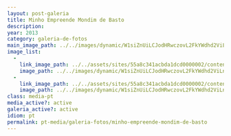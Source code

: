 ```yaml
---
layout: post-galeria
title: Minho Empreende Mondim de Basto
description: 
year: 2013
category: galeria-de-fotos
main_image_path: ../../images/dynamic/W1siZnUiLCJodHRwczovL2FkYWdhd2ViLnMzLmFtYXpvbmF/foto-painel-26b6e.jpg?sha=9bd1d3d7daeb374f
image_list: 
  - 
    link_image_path: ../../assets/sites/55a8c341acbda1dcd0000002/content_entry55a8c390acbda18686000013/55a8c3caacbda1a2f9000131/files/foto-painel-21d05.jpg?1450720774
    image_path: ../../images/dynamic/W1siZnUiLCJodHRwczovL2FkYWdhd2ViLnMzLmFtYXpvbmF/foto-painel-26b6e.jpg?sha=9bd1d3d7daeb374f
  - 
    link_image_path: ../../assets/sites/55a8c341acbda1dcd0000002/content_entry55a8c390acbda18686000013/55a8c3caacbda1abbc000130/files/plateia-seminario1d05.jpg?1450720774
    image_path: ../../images/dynamic/W1siZnUiLCJodHRwczovL2FkYWdhd2ViLnMzLmFtYXpvbmF/plateia-seminario826a.jpg?sha=807c4acfa5e8bc42
class: media-pt
media_active?: active
galeria_active?: active
idiom: pt
permalink: pt-media/galeria-fotos/minho-empreende-mondim-de-basto
--- 
```


